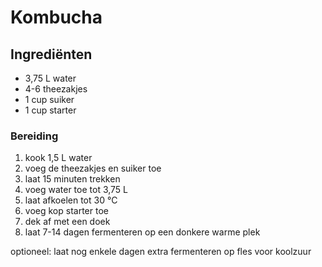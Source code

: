 # Kombucha

## Ingrediënten

- 3,75 L water
- 4-6 theezakjes
- 1 cup suiker
- 1 cup starter

### Bereiding

 1. kook 1,5 L water
 2. voeg de theezakjes en suiker toe
 3. laat 15 minuten trekken
 4. voeg water toe tot 3,75 L
 5. laat afkoelen tot 30 °C
 6. voeg kop starter toe
 7. dek af met een doek
 8. laat 7-14 dagen fermenteren op een donkere warme plek

optioneel: laat nog enkele dagen extra fermenteren op fles voor koolzuur
